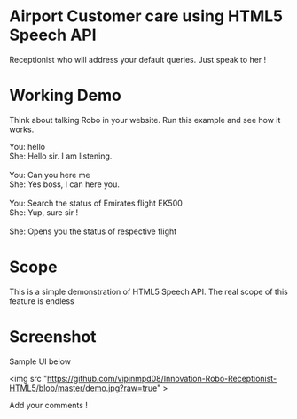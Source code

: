 # Airport Customer care using HTML5 Speech API

Receptionist who will address your default queries. Just speak to her !

# Working Demo

Think about talking Robo in your website. Run this example and see how it works.

You: hello<br>
She: Hello sir. I am listening.
<br><br>
You: Can you here me<br>
She: Yes boss, I can here you.
<br><br>
You: Search the status of Emirates flight EK500<br>
She: Yup, sure sir !
<br><br>
She: Opens you the status of respective flight
<br>
# Scope

This is a simple demonstration of HTML5 Speech API. The real scope of this feature is endless

# Screenshot

Sample UI below

<img src "https://github.com/vipinmpd08/Innovation-Robo-Receptionist-HTML5/blob/master/demo.jpg?raw=true" ></img>

Add your comments !
